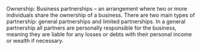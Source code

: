 Ownership:
Business partnerships – an arrangement where two or more individuals share the ownership of a business. There are two main types of partnership: general partnerships and limited partnerships. In a general partnership all partners are personally responsible for the business, meaning they are liable for any losses or debts with their personal income or wealth if necessary.

